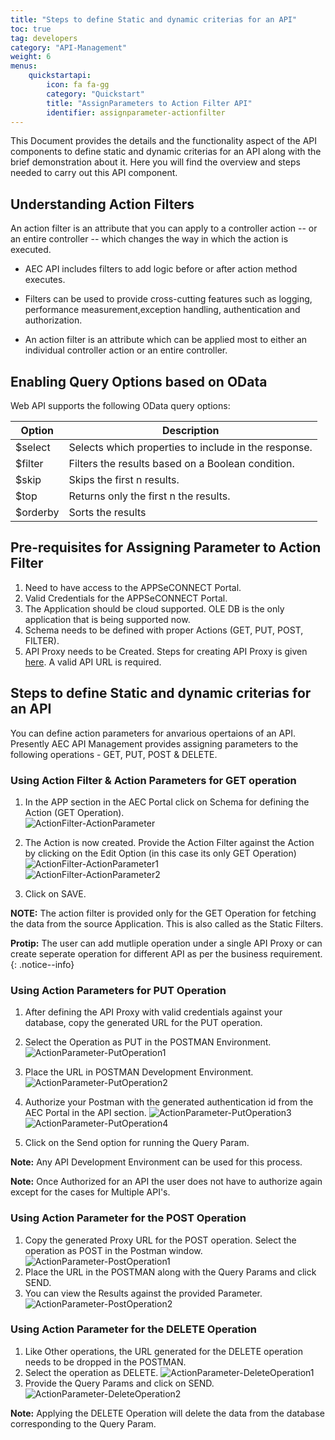 ```yaml
---
title: "Steps to define Static and dynamic criterias for an API"
toc: true
tag: developers
category: "API-Management"
weight: 6
menus: 
    quickstartapi:
        icon: fa fa-gg
        category: "Quickstart"
        title: "AssignParameters to Action Filter API"
        identifier: assignparameter-actionfilter
---
```


This Document provides the details and the functionality aspect of the API components to define static and dynamic criterias for an API 
along with the brief demonstration about it. Here you will find the overview and steps needed to carry out this API component.


## Understanding Action Filters

An action filter is an attribute that you can apply to a controller action -- or an entire controller -- 
which changes the way in which the action is executed. 

* AEC API includes filters to add logic before or after action method executes. 
* Filters can be used to provide cross-cutting features such as logging, 
  performance measurement,exception handling, authentication and authorization.

* An action filter is an attribute which can be applied most to either an individual controller
  action or an entire controller.


## Enabling Query Options based on OData

Web API supports the following OData query options:

|Option|Description|
|---|---|
|$select|Selects which properties to include in the response.|
|$filter|Filters the results based on a Boolean condition.|
|$skip|Skips the first n results.|
|$top|Returns only the first n the results.|
|$orderby|Sorts the results|


## Pre-requisites for Assigning Parameter to Action Filter

1. Need to have access to the APPSeCONNECT Portal.
2. Valid Credentials for the APPSeCONNECT Portal.
3. The Application should be cloud supported. OLE DB is the only application that is being supported now.
4. Schema needs to be defined with proper Actions (GET, PUT, POST, FILTER). 
5. API Proxy needs to be Created. Steps for creating API Proxy is given [here](/api-management/steps-to-create-proxy-endpoint/). A valid API URL is required.

## Steps to define Static and dynamic criterias for an API

You can define action parameters for anvarious opertaions of an API. Presently AEC API Management provides 
assigning parameters to the following operations - GET, PUT, POST & DELETE.

### Using Action Filter & Action Parameters for GET operation

1.  In the APP section in the AEC Portal click on Schema for defining the Action (GET Operation).  
![ActionFilter-ActionParameter](/staticfiles/api-management/media/ActionFilter-ActionParameter.png)
2.  The Action is now created. Provide the Action Filter against the Action by clicking on the Edit Option
    (in this case its only GET Operation)  
![ActionFilter-ActionParameter1](/staticfiles/api-management/media/ActionFilter-ActionParameter1.png)  
![ActionFilter-ActionParameter2](/staticfiles/api-management/media/ActionFilter-ActionParameter2.png)

3. Click on SAVE.

**NOTE:** The action filter is provided only for the GET Operation for fetching the data from the source Application. 
This is also called as the Static Filters.

**Protip:** The user can add mutliple operation under a single API Proxy or can create seperate operation for different API
as per the business requirement.
{: .notice--info}

### Using Action Parameters for PUT Operation

1. After defining the API Proxy with valid credentials against your database, copy the generated URL for the PUT operation.
2. Select the Operation as PUT in the POSTMAN Environment. 
![ActionParameter-PutOperation1](/staticfiles/api-management/media/ActionParameter-PutOperation1.png)
3. Place the URL in POSTMAN Development Environment.   
![ActionParameter-PutOperation2](/staticfiles/api-management/media/ActionParameter-PutOperation2.png)
4. Authorize your Postman with the generated authentication id from the AEC Portal in the API section.
![ActionParameter-PutOperation3](/staticfiles/api-management/media/ActionParameter-PutOperation3.png)  
![ActionParameter-PutOperation4](/staticfiles/api-management/media/ActionParameter-PutOperation4.png)

5. Click on the Send option for running the Query Param.

**Note:** Any API Development Environment can be used for this process.

**Note:** Once Authorized for an API the user does not have to authorize again except for the cases for Multiple API's.


### Using Action Parameter for the POST Operation

1. Copy the generated Proxy URL for the POST operation. Select the operation as POST in the Postman window.  
![ActionParameter-PostOperation1](/staticfiles/api-management/media/ActionParameter-PostOperation1.png)
2. Place the URL in the POSTMAN along with the Query Params and click SEND.
3. You can view the Results against the provided Parameter.  
![ActionParameter-PostOperation2](/staticfiles/api-management/media/ActionParameter-PostOperation2.png)

### Using Action Parameter for the DELETE Operation

1. Like Other operations, the URL generated for the DELETE operation needs to be dropped in the POSTMAN.
2. Select the operation as DELETE.
![ActionParameter-DeleteOperation1](/staticfiles/api-management/media/ActionParameter-DeleteOperation1.png)
3. Provide the Query Params and click on SEND.    
![ActionParameter-DeleteOperation2](/staticfiles/api-management/media/ActionParameter-DeleteOperation2.png)

**Note:** Applying the DELETE Operation will delete the data from the database corresponding to the Query Param.
